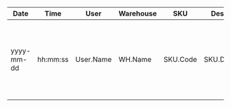 

|Date      | Time   |   User  |Warehouse|	SKU	   |   Description |Field	|                                   Before	| After|
|       ---|     ---|      ---|      ---|     ---|            ---|   ---|                                        ---|   ---|
|yyyy-mm-dd|hh:mm:ss|User.Name|  WH.Name|SKU.Code|SKU.Description|-BufValue<br>-InitBuffer<br>-MaxBuffer<br>-MinBuffer<br> -SafetyBuffer<br>-SplitGroup<br>-State<br>-Supplier|OldValue|NewValue|



